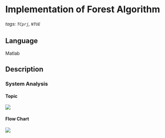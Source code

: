 # Implementation of Forest Algorithm
###### tags: `TCprj`, `NTUE`
## Language
Matlab
## Description
### System Analysis
#### Topic
![](https://i.imgur.com/J2DNKOT.png)

#### Flow Chart

![](https://i.imgur.com/CVT1xZ3.png)

